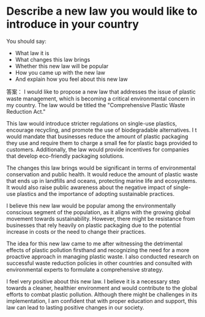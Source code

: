 # Describe a new law you would like to introduce in your country

You should say:
- What law it is
- What changes this law brings
- Whether this new law will be popular
- How you came up with the new law
- And explain how you feel about this new law


答案：
I would like to propose a new law that addresses the issue of plastic waste management, which is becoming a critical environmental concern in my country. The law would be titled the "Comprehensive Plastic Waste Reduction Act."

This law would introduce stricter regulations on single-use plastics, encourage recycling, and promote the use of biodegradable alternatives. I t would mandate that businesses reduce the amount of plastic packaging they use and require them to charge a small fee for plastic bags provided to customers. Additionally, the law would provide incentives for companies that develop eco-friendly packaging solutions.

The changes this law brings would be significant in terms of environmental conservation and public health. It would reduce the amount of plastic waste that ends up in landfills and oceans, protecting marine life and ecosystems. It would also raise public awareness about the negative impact of single-use plastics and the importance of adopting sustainable practices.

I believe this new law would be popular among the environmentally conscious segment of the population, as it aligns with the growing global movement towards sustainability. However, there might be resistance from businesses that rely heavily on plastic packaging due to the potential increase in costs or the need to change their practices.

The idea for this new law came to me after witnessing the detrimental effects of plastic pollution firsthand and recognizing the need for a more proactive approach in managing plastic waste. I also conducted research on successful waste reduction policies in other countries and consulted with environmental experts to formulate a comprehensive strategy.

I feel very positive about this new law. I believe it is a necessary step towards a cleaner, healthier environment and would contribute to the global efforts to combat plastic pollution. Although there might be challenges in its implementation, I am confident that with proper education and support, this law can lead to lasting positive changes in our society.